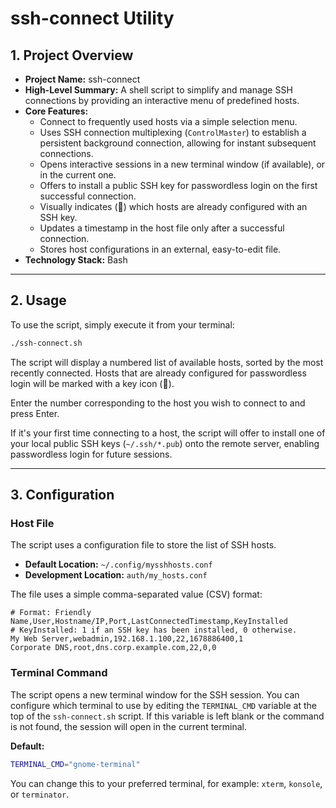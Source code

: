 # ssh-connect Utility

## 1. Project Overview

*   **Project Name:** ssh-connect
*   **High-Level Summary:** A shell script to simplify and manage SSH connections by providing an interactive menu of predefined hosts.
*   **Core Features:**
    *   Connect to frequently used hosts via a simple selection menu.
    *   Uses SSH connection multiplexing (`ControlMaster`) to establish a persistent background connection, allowing for instant subsequent connections.
    *   Opens interactive sessions in a new terminal window (if available), or in the current one.
    *   Offers to install a public SSH key for passwordless login on the first successful connection.
    *   Visually indicates (🔑) which hosts are already configured with an SSH key.
    *   Updates a timestamp in the host file only after a successful connection.
    *   Stores host configurations in an external, easy-to-edit file.
*   **Technology Stack:** Bash

---

## 2. Usage

To use the script, simply execute it from your terminal:

```bash
./ssh-connect.sh
```

The script will display a numbered list of available hosts, sorted by the most recently connected. Hosts that are already configured for passwordless login will be marked with a key icon (🔑).

Enter the number corresponding to the host you wish to connect to and press Enter.

If it's your first time connecting to a host, the script will offer to install one of your local public SSH keys (`~/.ssh/*.pub`) onto the remote server, enabling passwordless login for future sessions.

---

## 3. Configuration

### Host File

The script uses a configuration file to store the list of SSH hosts.

*   **Default Location:** `~/.config/mysshhosts.conf`
*   **Development Location:** `auth/my_hosts.conf`

The file uses a simple comma-separated value (CSV) format:

```
# Format: Friendly Name,User,Hostname/IP,Port,LastConnectedTimestamp,KeyInstalled
# KeyInstalled: 1 if an SSH key has been installed, 0 otherwise.
My Web Server,webadmin,192.168.1.100,22,1678886400,1
Corporate DNS,root,dns.corp.example.com,22,0,0
```

### Terminal Command

The script opens a new terminal window for the SSH session. You can configure which terminal to use by editing the `TERMINAL_CMD` variable at the top of the `ssh-connect.sh` script. If this variable is left blank or the command is not found, the session will open in the current terminal.

**Default:**
```bash
TERMINAL_CMD="gnome-terminal"
```

You can change this to your preferred terminal, for example: `xterm`, `konsole`, or `terminator`.